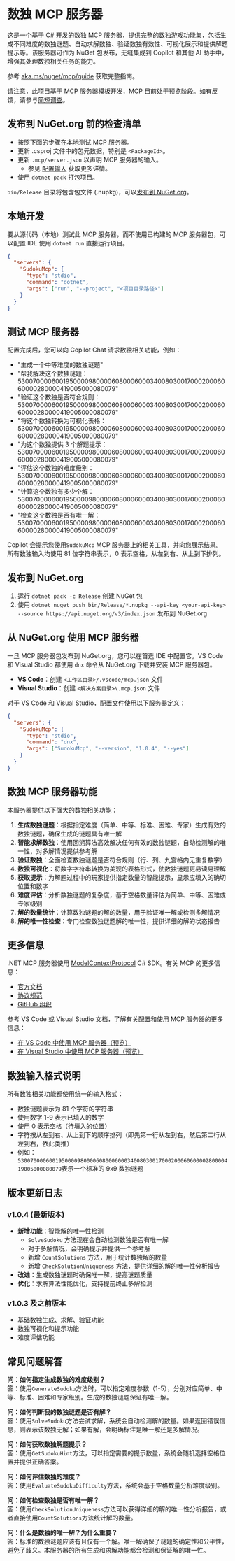 # 数独 MCP 服务器

这是一个基于 C# 开发的数独 MCP 服务器，提供完整的数独游戏功能集，包括生成不同难度的数独谜题、自动求解数独、验证数独有效性、可视化展示和提供解题提示等。该服务器可作为 NuGet 包发布，无缝集成到 Copilot 和其他 AI 助手中，增强其处理数独相关任务的能力。

参考 [aka.ms/nuget/mcp/guide](https://aka.ms/nuget/mcp/guide) 获取完整指南。

请注意，此项目基于 MCP 服务器模板开发，MCP 目前处于预览阶段。如有反馈，请参与[简短调查](http://aka.ms/dotnet-mcp-template-survey)。

## 发布到 NuGet.org 前的检查清单

- 按照下面的步骤在本地测试 MCP 服务器。
- 更新 .csproj 文件中的包元数据，特别是 `<PackageId>`。
- 更新 `.mcp/server.json` 以声明 MCP 服务器的输入。
  - 参见 [配置输入](https://aka.ms/nuget/mcp/guide/configuring-inputs) 获取更多详情。
- 使用 `dotnet pack` 打包项目。

`bin/Release` 目录将包含包文件 (.nupkg)，可以[发布到 NuGet.org](https://learn.microsoft.com/nuget/nuget-org/publish-a-package)。

## 本地开发

要从源代码（本地）测试此 MCP 服务器，而不使用已构建的 MCP 服务器包，可以配置 IDE 使用 `dotnet run` 直接运行项目。

```json
{
  "servers": {
    "SudokuMcp": {
      "type": "stdio",
      "command": "dotnet",
      "args": ["run", "--project", "<项目目录路径>"]
    }
  }
}
```

## 测试 MCP 服务器

配置完成后，您可以向 Copilot Chat 请求数独相关功能，例如：

- "生成一个中等难度的数独谜题"
- "帮我解决这个数独谜题：530070000600195000098000060800060003400803001700020006060000280000419005000080079"
- "验证这个数独是否符合规则：530070000600195000098000060800060003400803001700020006060000280000419005000080079"
- "将这个数独转换为可视化表格：530070000600195000098000060800060003400803001700020006060000280000419005000080079"
- "为这个数独提供 3 个解题提示：530070000600195000098000060800060003400803001700020006060000280000419005000080079"
- "评估这个数独的难度级别：530070000600195000098000060800060003400803001700020006060000280000419005000080079"
- "计算这个数独有多少个解：530070000600195000098000060800060003400803001700020006060000280000419005000080079"
- "检查这个数独是否有唯一解：530070000600195000098000060800060003400803001700020006060000280000419005000080079"

Copilot 会提示您使用`SudokuMcp` MCP 服务器上的相关工具，并向您展示结果。所有数独输入均使用 81 位字符串表示，0 表示空格，从左到右、从上到下排列。

## 发布到 NuGet.org

1. 运行 `dotnet pack -c Release` 创建 NuGet 包
2. 使用 `dotnet nuget push bin/Release/*.nupkg --api-key <your-api-key> --source https://api.nuget.org/v3/index.json` 发布到 NuGet.org

## 从 NuGet.org 使用 MCP 服务器

一旦 MCP 服务器包发布到 NuGet.org，您可以在首选 IDE 中配置它。VS Code 和 Visual Studio 都使用 `dnx` 命令从 NuGet.org 下载并安装 MCP 服务器包。

- **VS Code**：创建 `<工作区目录>/.vscode/mcp.json` 文件
- **Visual Studio**：创建 `<解决方案目录>\.mcp.json` 文件

对于 VS Code 和 Visual Studio，配置文件使用以下服务器定义：

```json
{
  "servers": {
    "SudokuMcp": {
      "type": "stdio",
      "command": "dnx",
      "args": ["SudokuMcp", "--version", "1.0.4", "--yes"]
    }
  }
}
```

## 数独 MCP 服务器功能

本服务器提供以下强大的数独相关功能：

1. **生成数独谜题**：根据指定难度（简单、中等、标准、困难、专家）生成有效的数独谜题，确保生成的谜题具有唯一解
2. **智能求解数独**：使用回溯算法高效解决任何有效的数独谜题，自动检测解的唯一性，对多解情况提供参考解
3. **验证数独**：全面检查数独谜题是否符合规则（行、列、九宫格内无重复数字）
4. **数独可视化**：将数字字符串转换为美观的表格形式，使数独谜题更易读易理解
5. **获取提示**：为解题过程中的玩家提供指定数量的智能提示，显示应填入的确切位置和数字
6. **难度评估**：分析数独谜题的复杂度，基于空格数量评估为简单、中等、困难或专家级别
7. **解的数量统计**：计算数独谜题的解的数量，用于验证唯一解或检测多解情况
8. **解的唯一性检查**：专门检查数独谜题解的唯一性，提供详细的解的状态报告

## 更多信息

.NET MCP 服务器使用 [ModelContextProtocol](https://www.nuget.org/packages/ModelContextProtocol) C# SDK。有关 MCP 的更多信息：

- [官方文档](https://modelcontextprotocol.io/)
- [协议规范](https://spec.modelcontextprotocol.io/)
- [GitHub 组织](https://github.com/modelcontextprotocol)

参考 VS Code 或 Visual Studio 文档，了解有关配置和使用 MCP 服务器的更多信息：

- [在 VS Code 中使用 MCP 服务器（预览）](https://code.visualstudio.com/docs/copilot/chat/mcp-servers)
- [在 Visual Studio 中使用 MCP 服务器（预览）](https://learn.microsoft.com/visualstudio/ide/mcp-servers)

## 数独输入格式说明

所有数独相关功能都使用统一的输入格式：

- 数独谜题表示为 81 个字符的字符串
- 使用数字 1-9 表示已填入的数字
- 使用 0 表示空格（待填入的位置）
- 字符按从左到右、从上到下的顺序排列（即先第一行从左到右，然后第二行从左到右，依此类推）
- 例如：`530070000600195000098000060800060003400803001700020006060000280000419005000080079`表示一个标准的 9x9 数独谜题

## 版本更新日志

### v1.0.4 (最新版本)

- **新增功能**：智能解的唯一性检测
  - `SolveSudoku` 方法现在会自动检测数独是否有唯一解
  - 对于多解情况，会明确提示并提供一个参考解
  - 新增 `CountSolutions` 方法，用于统计数独解的数量
  - 新增 `CheckSolutionUniqueness` 方法，提供详细的解的唯一性分析报告
- **改进**：生成数独谜题时确保唯一解，提高谜题质量
- **优化**：求解算法性能优化，支持提前终止多解检测

### v1.0.3 及之前版本

- 基础数独生成、求解、验证功能
- 数独可视化和提示功能
- 难度评估功能

## 常见问题解答

**问：如何指定生成数独的难度级别？**  
答：使用`GenerateSudoku`方法时，可以指定难度参数（1-5），分别对应简单、中等、标准、困难和专家级别。生成的数独谜题保证有唯一解。

**问：如何判断我的数独谜题是否有解？**  
答：使用`SolveSudoku`方法尝试求解，系统会自动检测解的数量。如果返回错误信息，则表示该数独无解；如果有解，会明确标注是唯一解还是多解情况。

**问：如何获取数独解题提示？**  
答：使用`GetSudokuHint`方法，可以指定需要的提示数量，系统会随机选择空格位置并提供正确答案。

**问：如何评估数独的难度？**  
答：使用`EvaluateSudokuDifficulty`方法，系统会基于空格数量分析难度级别。

**问：如何检查数独是否有唯一解？**  
答：使用`CheckSolutionUniqueness`方法可以获得详细的解的唯一性分析报告，或者直接使用`CountSolutions`方法统计解的数量。

**问：什么是数独的唯一解？为什么重要？**  
答：标准的数独谜题应该有且仅有一个解。唯一解确保了谜题的确定性和公平性，避免了歧义。本服务器的所有生成和求解功能都会检测和保证解的唯一性。

